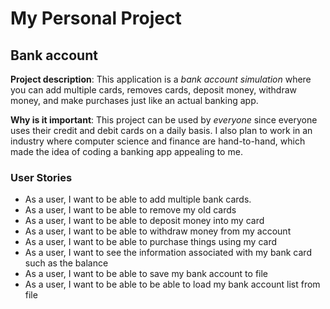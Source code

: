 # My Personal Project

## Bank account

**Project description**: This application is a *bank account simulation* where you can add multiple cards, removes cards,
deposit money, withdraw money, and make purchases just like an actual banking app.

**Why is it important**: This project can be used by *everyone* since everyone uses their credit and debit cards 
on a daily basis. I also plan to work in an industry where computer science and finance are hand-to-hand, which made 
the idea of coding a banking app appealing to me.

### User Stories

- As a user, I want to be able to add multiple bank cards.
- As a user, I want to be able to remove my old cards
- As a user, I want to be able to deposit money into my card
- As a user, I want to be able to withdraw money from my account
- As a user, I want to be able to purchase things using my card
- As a user, I want to see the information associated with my bank card such as the balance
- As a user, I want to be able to save my bank account to file
- As a user, I want to be able to be able to load my bank account list from file 

